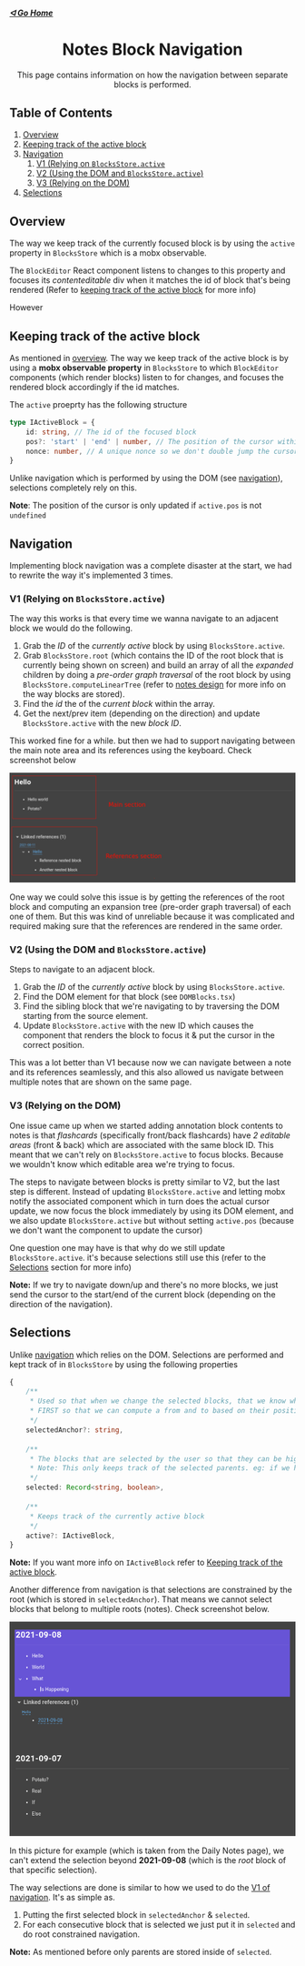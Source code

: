 ##### [ᐊ Go Home](./NOTES.md#table-of-contents)

<div align="center">

# Notes Block Navigation

This page contains information on how the navigation between separate blocks is performed.
</div>


## Table of Contents
1. [Overview](#overview)
2. [Keeping track of the active block](#keeping-track-of-the-active-block)
3. [Navigation](#navigation)
    1. [V1 (Relying on `BlocksStore.active`](#v1-relying-on-blocksstoreactive)
    2. [V2 (Using the DOM and `BlocksStore.active`)](#v2-using-the-dom-and-blocksstoreactive)
    3. [V3 (Relying on the DOM)](#v3-relying-on-the-dom)
5. [Selections](#selections)


## Overview

The way we keep track of the currently focused block is by using the `active` property in `BlocksStore` which is a mobx observable.

The `BlockEditor` React component listens to changes to this property and focuses its *contenteditable* div when it matches the id of block that's being rendered (Refer to [keeping track of the active block](#keeping-track-of-the-active-block) for more info)

However 

## Keeping track of the active block
As mentioned in [overview](#overview). The way we keep track of the active block is by using a **mobx observable property** in `BlocksStore` to which `BlockEditor` components (which render blocks) listen to for changes, and focuses the rendered block accordingly if the id matches.

The `active` proeprty has the following structure

```ts
type IActiveBlock = {
    id: string, // The id of the focused block
    pos?: 'start' | 'end' | number, // The position of the cursor within the block
    nonce: number, // A unique nonce so we don't double jump the cursor
}
```

Unlike navigation which is performed by using the DOM (see [navigation](#navigation)), selections completely rely on this.

**Note**: The position of the cursor is only updated if `active.pos` is not `undefined`


## Navigation
Implementing block navigation was a complete disaster at the start, we had to rewrite the way it's implemented 3 times.

### V1 (Relying on `BlocksStore.active`)
The way this works is that every time we wanna navigate to an adjacent block we would do the following.

1. Grab the *ID* of the *currently active* block by using `BlocksStore.active`.
2. Grab `BlocksStore.root` (which contains the ID of the root block that is currently being shown on screen) and build an array of all the *expanded* children by doing a *pre-order graph traversal* of the root block by using `BlocksStore.computeLinearTree` (refer to [notes design](./NOTES_DESIGN.md) for more info on the way blocks are stored).
3. Find the *id* the of the *current block* within the array.
4. Get the next/prev item (depending on the direction) and update `BlocksStore.active` with the new *block ID*.

This worked fine for a while. but then we had to support navigating between the main note area and its references using the keyboard. Check screenshot below


![](./assets/simple-note-with-references.png)

One way we could solve this issue is by getting the references of the root block and computing an expansion tree (pre-order graph traversal) of each one of them.
But this was kind of unreliable because it was complicated and required making sure that the references are rendered in the same order.


### V2 (Using the DOM and `BlocksStore.active`)
Steps to navigate to an adjacent block.
1. Grab the *ID* of the *currently active* block by using `BlocksStore.active`.
2. Find the DOM element for that block (see `DOMBlocks.tsx`)
3. Find the sibling block that we're navigating to by traversing the DOM starting from the source element.
4. Update `BlocksStore.active` with the new ID which causes the component that renders the block to focus it & put the cursor in the correct position.

This was a lot better than V1 because now we can navigate between a note and its references seamlessly, and this also allowed us navigate between multiple notes that are shown on the same page.

### V3 (Relying on the DOM)
One issue came up when we started adding annotation block contents to notes is that *flashcards* (specifically front/back flashcards) have *2 editable areas* (front & back) which are associated with the same block ID.
This meant that we can't rely on `BlocksStore.active` to focus blocks. Because we wouldn't know which editable area we're trying to focus.

The steps to navigate between blocks is pretty similar to V2, but the last step is different.
Instead of updating `BlocksStore.active` and letting mobx notify the associated component which in turn does the actual cursor update, we now focus the block immediately by using its DOM element, and we also update `BlocksStore.active` but without setting `active.pos` (because we don't want the component to update the cursor)

One question one may have is that why do we still update `BlocksStore.active`. it's because selections still use this (refer to the [Selections](#selections) section for more info)

**Note:** If we try to navigate down/up and there's no more blocks, we just send the cursor to the start/end of the current block (depending on the direction of the navigation).

## Selections

Unlike [navigation](#navigation) which relies on the DOM. Selections are performed and kept track of in `BlocksStore` by using the following properties

```ts
{
    /**
     * Used so that when we change the selected blocks, that we know which is the
     * FIRST so that we can compute a from and to based on their position.
     */
    selectedAnchor?: string,
    
    /**
     * The blocks that are selected by the user so that they can be highlighted in the UI.
     * Note: This only keeps track of the selected parents. eg: if we have a parent that is selected and it has 3 children. this property would only contain the parent.
     */
    selected: Record<string, boolean>,
    
    /**
     * Keeps track of the currently active block
     */
    active?: IActiveBlock,
}
```

**Note:** If you want more info on `IActiveBlock` refer to [Keeping track of the active block](#keeping-track-of-the-active-block).

Another difference from navigation is that selections are constrained by the root (which is stored in `selectedAnchor`).
That means we cannot select blocks that belong to multiple roots (notes). Check screenshot below.

![](./assets/simple-notes-selection.png)

In this picture for example (which is taken from the Daily Notes page), we can't extend the selection beyond **2021-09-08** (which is the *root* block of that specific selection).

The way selections are done is similar to how we used to do the [V1 of navigation](#v1-relying-on-blocksstoreactive). It's as simple as.
1. Putting the first selected block in `selectedAnchor` & `selected`.
2. For each consecutive block that is selected we just put it in `selected` and do root constrained navigation.

**Note:** As mentioned before only parents are stored inside of `selected`.

